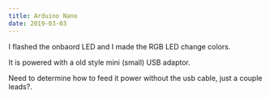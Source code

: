 ```yaml
---
title: Arduino Nano
date: 2019-03-03
---
```


I flashed the onbaord LED and I made the RGB LED change colors.

It is powered with a old style mini (small) USB adaptor.

Need to determine how to feed it power without the usb cable, just
a couple leads?.

